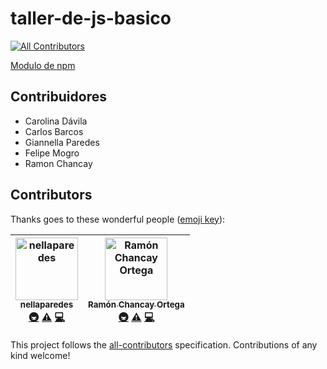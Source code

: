 # taller-de-js-basico
[![All Contributors](https://img.shields.io/badge/all_contributors-2-orange.svg?style=flat-square)](#contributors)

[Modulo de npm](https://www.npmjs.com/package/taller-de-js-basico)


## Contribuidores
- Carolina Dávila
- Carlos Barcos
- Giannella Paredes
- Felipe Mogro
- Ramon Chancay
## Contributors

Thanks goes to these wonderful people ([emoji key](https://github.com/all-contributors/all-contributors#emoji-key)):

<!-- ALL-CONTRIBUTORS-LIST:START - Do not remove or modify this section -->
<!-- prettier-ignore -->
| [<img src="https://avatars1.githubusercontent.com/u/8247610?v=4" width="100px;" alt="nellaparedes"/><br /><sub><b>nellaparedes</b></sub>](https://github.com/nellaparedes)<br />[🚇](#infra-nellaparedes "Infrastructure (Hosting, Build-Tools, etc)") [⚠️](https://github.com/eluniverso/taller-de-js-basico/commits?author=nellaparedes "Tests") [💻](https://github.com/eluniverso/taller-de-js-basico/commits?author=nellaparedes "Code") | [<img src="https://avatars3.githubusercontent.com/u/4138285?v=4" width="100px;" alt="Ramón Chancay Ortega "/><br /><sub><b>Ramón Chancay Ortega </b></sub>](https://ramonchancay.me)<br />[🚇](#infra-devrchancay "Infrastructure (Hosting, Build-Tools, etc)") [⚠️](https://github.com/eluniverso/taller-de-js-basico/commits?author=devrchancay "Tests") [💻](https://github.com/eluniverso/taller-de-js-basico/commits?author=devrchancay "Code") |
| :---: | :---: |
<!-- ALL-CONTRIBUTORS-LIST:END -->

This project follows the [all-contributors](https://github.com/all-contributors/all-contributors) specification. Contributions of any kind welcome!